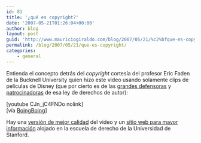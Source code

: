 ```yaml
---
id: 81
title: '¿qué es copyright?'
date: '2007-05-21T01:26:04+00:00'
author: blog
layout: post
guid: 'http://www.mauriciogiraldo.com/blog/2007/05/21/%c2%bfque-es-copyright/'
permalink: /blog/2007/05/21/que-es-copyright/
categories:
    - general
---
```


Entienda el concepto detrás del *copyright* cortesía del profesor Eric Faden de la Bucknell University quien hizo este video usando solamente clips de películas de Disney (que por cierto es de las [grandes defensoras](http://www.google.com/search?q=disney+copyright+lobby) y [patrocinadoras](http://news.com.com/Backers+of+stronger+copyright+laws+form+lobby+group/2100-1028_3-6184604.html?tag=nefd.top "Backers of stronger copyright laws form lobby group") de esa ley de derechos de autor):

\[youtube CJn\_jC4FNDo nolink\]  
\[ví­a [BoingBoing](http://www.boingboing.net)\]

Hay una [versión de mejor calidad](http://cyberlaw.stanford.edu.nyud.net:8080/biguploads/Fair(y)_Use_Tale_Stanford_Cut.mp4) del video y un [sitio web para mayor información](http://cyberlaw.stanford.edu/documentary-film-program/film/a-fair-y-use-tale "A Fair(y) Use Tale") alojado en la escuela de derecho de la Universidad de Stanford.